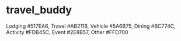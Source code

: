 # travel_buddy

Lodging #517EA6, Travel #AB2116, Vehicle #5A6B75, Dining #BC774C, Activity #FDB45C, Event #2E8B57, Other #FFD700
